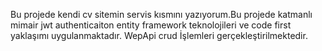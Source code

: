 Bu projede kendi cv sitemin servis kısmını yazıyorum.Bu projede katmanlı mimair jwt authenticaiton entity framework teknolojileri ve code first yaklaşımı uygulanmaktadır.
WepApi crud İşlemleri gerçekleştirilmektedir.
